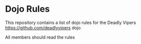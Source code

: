 Dojo Rules
==========

This repository contains a list of dojo rules for the Deadly Vipers https://github.com/deadlyvipers dojo

All members should read the rules
